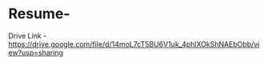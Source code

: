 # Resume-

Drive Link - https://drive.google.com/file/d/14moL7cT5BU6V1uk_4phlXOkShNAEbObb/view?usp=sharing
